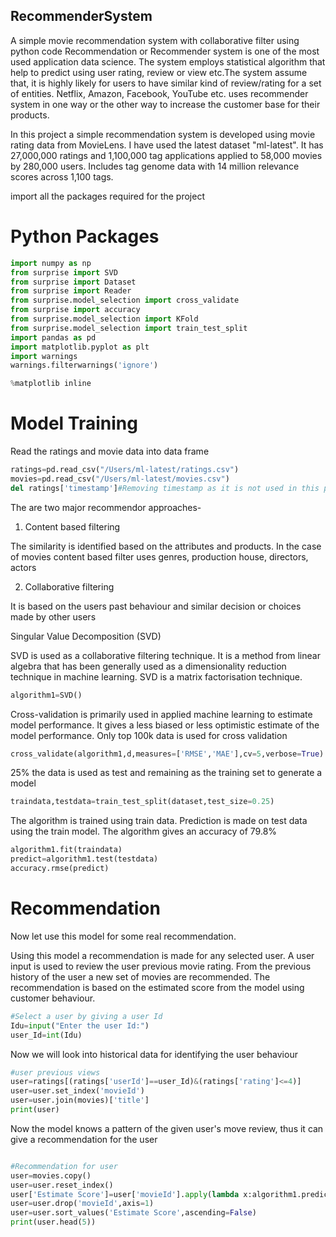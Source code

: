 ## RecommenderSystem
A simple movie recommendation system with collaborative filter using python code
Recommendation or Recommender system is one of the most used application data science. The system employs statistical algorithm that help to predict using user rating, review or view etc.The system assume that, it is highly likely for users to have similar kind of review/rating for a set of entities. Netflix, Amazon, Facebook, YouTube etc. uses recommender system in one way or the other way to increase the customer base for their products.

In this project a simple recommendation system is developed using movie rating data from MovieLens. I have used the latest dataset "ml-latest". It has 27,000,000 ratings and 1,100,000 tag applications applied to 58,000 movies by 280,000 users. Includes tag genome data with 14 million relevance scores across 1,100 tags. 

import all the packages required for the project

# Python Packages
```python
import numpy as np
from surprise import SVD
from surprise import Dataset
from surprise import Reader
from surprise.model_selection import cross_validate
from surprise import accuracy
from surprise.model_selection import KFold
from surprise.model_selection import train_test_split
import pandas as pd
import matplotlib.pyplot as plt
import warnings
warnings.filterwarnings('ignore')

%matplotlib inline
```
# Model Training
Read the ratings and movie data into data frame

```python
ratings=pd.read_csv("/Users/ml-latest/ratings.csv")
movies=pd.read_csv("/Users/ml-latest/movies.csv")
del ratings['timestamp']#Removing timestamp as it is not used in this project at this moment
```
The are two major recommendor approaches-
1. Content based filtering

The similarity is identified based on the attributes and products. In the case of movies content based filter uses genres, production house, directors, actors

2. Collaborative filtering

It is based on the users past behaviour and similar decision or choices made by other users

Singular Value Decomposition (SVD)

SVD is used as a collaborative filtering technique. It is a method from linear algebra that has been generally used as a dimensionality reduction technique in machine learning. SVD is a matrix factorisation technique.

```python
algorithm1=SVD()

```
Cross-validation is primarily used in applied machine learning to estimate model performance. It gives a less biased or less optimistic estimate of the model performance. Only top 100k data is used for cross validation

```python
cross_validate(algorithm1,d,measures=['RMSE','MAE'],cv=5,verbose=True)

```

25% the data is used as test and remaining as the training set to generate a model

```python
traindata,testdata=train_test_split(dataset,test_size=0.25)
```
The algorithm is trained using train data. Prediction is made on test data using the train model. The algorithm gives an accuracy of 79.8%

```python
algorithm1.fit(traindata)
predict=algorithm1.test(testdata)
accuracy.rmse(predict)

```
# Recommendation
Now let use this model for some real recommendation.

Using this model a recommendation is made for any selected user. A user input is used to review the user previous movie rating. From the previous history of the user a new set of movies are recommended. The recommendation is based on the estimated score from the model using customer behaviour.

```python
#Select a user by giving a user Id
Idu=input("Enter the user Id:")
user_Id=int(Idu)
```
Now we will look into historical data for identifying the user behaviour 

```python
#user previous views
user=ratings[(ratings['userId']==user_Id)&(ratings['rating']<=4)]
user=user.set_index('movieId')
user=user.join(movies)['title']
print(user)

```
Now the model knows a pattern of the given user's move review, thus it can give a recommendation for the user

```python

#Recommendation for user
user=movies.copy()
user=user.reset_index()
user['Estimate Score']=user['movieId'].apply(lambda x:algorithm1.predict(user_Id,x).est)
user=user.drop('movieId',axis=1)
user=user.sort_values('Estimate Score',ascending=False)
print(user.head(5))

```
